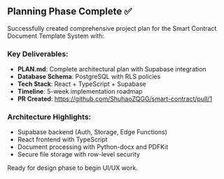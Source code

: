 ## Planning Phase Complete ✅

Successfully created comprehensive project plan for the Smart Contract Document Template System with:

### Key Deliverables:
- **PLAN.md**: Complete architectural plan with Supabase integration
- **Database Schema**: PostgreSQL with RLS policies
- **Tech Stack**: React + TypeScript + Supabase
- **Timeline**: 5-week implementation roadmap
- **PR Created**: https://github.com/ShuhaoZQGG/smart-contract/pull/1

### Architecture Highlights:
- Supabase backend (Auth, Storage, Edge Functions)
- React frontend with TypeScript
- Document processing with Python-docx and PDFKit
- Secure file storage with row-level security

Ready for design phase to begin UI/UX work.
